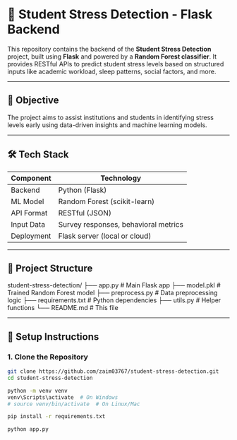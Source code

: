 # 🧠 Student Stress Detection - Flask Backend

This repository contains the backend of the **Student Stress Detection** project, built using **Flask** and powered by a **Random Forest classifier**. It provides RESTful APIs to predict student stress levels based on structured inputs like academic workload, sleep patterns, social factors, and more.

---

## 🎯 Objective

The project aims to assist institutions and students in identifying stress levels early using data-driven insights and machine learning models.

---

## 🛠️ Tech Stack

| Component   | Technology         |
|-------------|--------------------|
| Backend     | Python (Flask)     |
| ML Model    | Random Forest (scikit-learn) |
| API Format  | RESTful (JSON)     |
| Input Data  | Survey responses, behavioral metrics |
| Deployment  | Flask server (local or cloud) |

---

## 📁 Project Structure

student-stress-detection/
├── app.py # Main Flask app
├── model.pkl # Trained Random Forest model
├── preprocess.py # Data preprocessing logic
├── requirements.txt # Python dependencies
├── utils.py # Helper functions
└── README.md # This file


---

## 🔧 Setup Instructions

### 1. Clone the Repository

```bash
git clone https://github.com/zaim03767/student-stress-detection.git
cd student-stress-detection

python -m venv venv
venv\Scripts\activate  # On Windows
# source venv/bin/activate  # On Linux/Mac

pip install -r requirements.txt

python app.py
